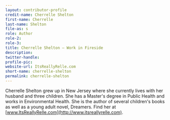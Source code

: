 ```yaml
---
layout: contributor-profile
credit-name: Cherrelle Shelton
first-name: Cherrelle
last-name: Shelton
file-as: s
role: Author
role-2:
role-3:
title: Cherrelle Shelton — Work in Fireside
description:
twitter-handle:
profile-pic:
website-url: ItsReallyRelle.com
short-name: cherrelle-shelton
permalink: cherrelle-shelton
---
```

Cherrelle Shelton grew up in New Jersey where she currently lives with her husband and three children. She has a Master's degree in Public Health and works in Environmental Health. She is the author of several children's books as well as a young adult novel, Dreamers. Find her at [www.ItsReallyRelle.com](http://www.itsreallyrelle.com).
